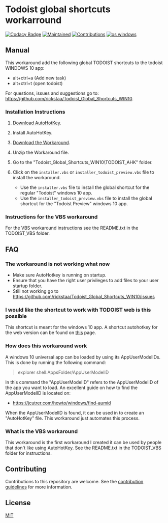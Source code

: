 # Todoist global shortcuts workarround

[![Codacy Badge](https://api.codacy.com/project/badge/Grade/e75853cacd46490a85cd32996479f160)](https://www.codacy.com/app/rickstaa/Todoist_Global_Shortcuts_WIN10?utm_source=github.com&amp;utm_medium=referral&amp;utm_content=rickstaa/Todoist_Global_Shortcuts_WIN10&amp;utm_campaign=Badge_Grade)
[![Maintained](https://img.shields.io/badge/Maintained%3F-yes-green)](https://github.com/rickstaa/Todoist_Global_Shortcuts_WIN10/pulse)
[![Contributions](https://img.shields.io/badge/contributions-welcome-orange.svg)](contributing.md)
[![os windows](https://img.shields.io/badge/os-windows%2010-informational)](https://www.microsoft.com/en-us/p/todoist-to-do-list-and-task-manager/9nblggh1rl1k?activetab=pivot:overviewtab)

## Manual

This workaround add the following global TODOIST shortcuts to the todoist WINDOWS 10 app:

-   alt+ctrl+a (Add new task)
-   alt+ctrl+t (open todoist)

For questions, issues and suggestions go to: <https://github.com/rickstaa/Todoist_Global_Shortcuts_WIN10>.

### Installation Instructions

1.  [Download AutoHotKey](https://autohotkey.com/).

2.  Install AutoHotKey.

3.  [Download the Workaround](https://github.com/rickstaa/Todoist_Global_Shortcuts_WIN10/archive/master.zip).

4.  Unzip the Workaround file.

5.  Go to the "Todoist_Global_Shortcuts_WIN10\\TODOIST_AHK" folder.

6.  Click on the `installer.vbs` or `installer_todoist_preview.vbs` file to install the workaround.

    -   Use the `installer.vbs` file to install the global shortcut for the regular "Todoist" windows 10 app.
    -   Use the `installer_todoist_preview.vbs` file to install the global shortcut for the "Todoist Preview" windows 10 app.

### Instructions for the VBS workaround

For the VBS workaround instructions see the README.txt in the TODOIST_VBS folder.

## FAQ

### The workaround is not working what now

-   Make sure AutoHotkey is running on startup.
-   Ensure that you have the right user privileges to add files to your user startup folder.
-   Still not working go to <https://github.com/rickstaa/Todoist_Global_Shortcuts_WIN10/issues>

### I would like the shortcut to work with TODOIST web is this possible

This shortcut is meant for the windows 10 app. A shortcut autohotkey for the web version can be found on [this](https://github.com/mgroat/Todoist-Global-Hotkey) page.

### How does this workaround work

A windows 10 universal app can be loaded by using its AppUserModelIDs. This is done by running the following command:

> explorer shell:AppsFolder/AppUserModelID

In this command the "AppUserModelID" refers to the AppUserModelID of the app you want to load. An excellent guide on how to find the AppUserModelID
is located on:

-   <https://jcutrer.com/howto/windows/find-aumid>

When the AppUserModelID is found, it can be used in to create an "AutoHotKey" file. This workaround just automates this process.

### What is the VBS workaround

This workaround is the first workaround I created it can be used by people that don't like using AutoHotKey. See the README.txt in the TODOIST_VBS folder for instructions.

## Contributing

Contributions to this repository are welcome. See the [contribution guidelines](contributing.md) for more information.

## License

[MIT](LICENSE)
